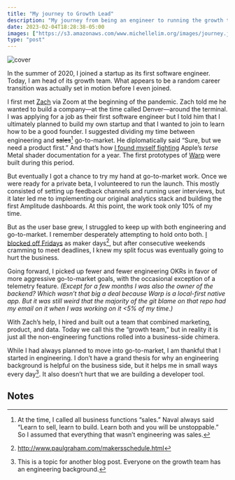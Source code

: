 ```yaml
---
title: "My journey to Growth Lead"
description: "My journey from being an engineer to running the growth team at Warp"
date: 2023-02-04T18:28:38-05:00
images: ["https://s3.amazonaws.com/www.michellelim.org/images/journey.jpg"]
type: "post"
---
```


![cover](https://s3.amazonaws.com/www.michellelim.org/images/journey.jpg)

In the summer of 2020, I joined a startup as its first software engineer. Today, I am head of its growth team. What appears to be a random career transition was actually set in motion before I even joined.

I first met [Zach](https://thezbook.com/) via Zoom at the beginning of the pandemic. Zach told me he wanted to build a company—at the time called Denver—around the terminal. I was applying for a job as their first software engineer but I told him that I ultimately planned to build my own startup and that I wanted to join to learn how to be a good founder. I suggested dividing my time between engineering and ~~sales~~[^1] go-to-market. He diplomatically said “Sure, but we need a product first.” And that’s how [I found myself fighting](https://www.warp.dev/blog/how-to-draw-styled-rectangles-using-the-gpu-and-metal) Apple’s _terse_ Metal shader documentation for a year. The first prototypes of [Warp](www.warp.dev) were built during this period.

But eventually I got a chance to try my hand at go-to-market work. Once we were ready for a private beta, I volunteered to run the launch. This mostly consisted of setting up feedback channels and running user interviews, but it later led me to implementing our original analytics stack and building the first Amplitude dashboards. At this point, the work took only 10% of my time.

But as the user base grew, I struggled to keep up with both engineering and go-to-market. I remember desperately attempting to hold onto both. [I blocked off Fridays](https://twitter.com/michlimlim/status/1554961865364500480?s=20&t=eP1EInKf9eJJCt_j5g2NKw) as maker days[^2], but after consecutive weekends cramming to meet deadlines, I knew my split focus was eventually going to hurt the business.

Going forward, I picked up fewer and fewer engineering OKRs in favor of more aggressive go-to-market goals, with the occasional exception of a telemetry feature. _(Except for a few months I was also the owner of the backend? Which wasn’t that big a deal because Warp is a local-first native app. But it was still weird that the majority of the git blame on that repo had my email on it when I was working on it &lt;5% of my time.)_

With Zach’s help, I hired and built out a team that combined marketing, product, and data. Today we call this the “growth team,” but in reality it is just all the non-engineering functions rolled into a business-side chimera.

While I had always planned to move into go-to-market, I am thankful that I started in engineering. I don’t have a grand thesis for why an engineering background is helpful on the business side, but it helps me in small ways every day[^3]. It also doesn’t hurt that we are building a developer tool.

<!-- Footnotes themselves at the bottom. -->

## Notes

[^1]: At the time, I called all business functions “sales.” Naval always said “Learn to sell, learn to build. Learn both and you will be unstoppable.” So I assumed that everything that wasn’t engineering was sales.
[^2]: http://www.paulgraham.com/makersschedule.html
[^3]: This is a topic for another blog post. Everyone on the growth team has an engineering background.
